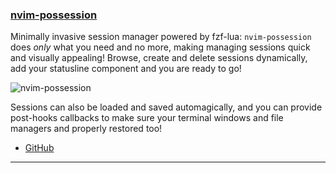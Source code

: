 <h3 id="nvim-possession">
  <a href="#nvim-possession">
    <span class="icon-text">
      <span class="icon">
        <i class="fa-solid fa-book"></i>
      </span>
    </span>
    <span>nvim-possession</span>
  </a>
</h3>

Minimally invasive session manager powered by fzf-lua: `nvim-possession` does _only_ what you need and no more, making managing sessions quick and visually appealing! Browse, create and delete sessions dynamically, add your statusline component and you are ready to go!

![nvim-possession](https://user-images.githubusercontent.com/15387611/211946693-7c0a8f00-4ed8-4142-a8aa-a4dc75f42841.gif)

Sessions can also be loaded and saved automagically, and you can provide post-hooks callbacks to make sure your terminal windows and file managers and properly restored too!

- [GitHub](https://github.com/gennaro-tedesco/nvim-possession)

---
